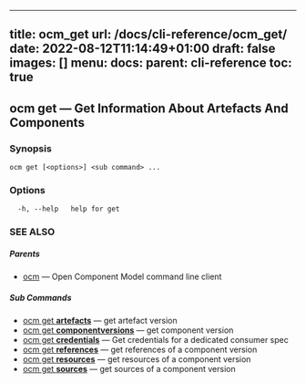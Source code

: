 
---
title: ocm_get
url: /docs/cli-reference/ocm_get/
date: 2022-08-12T11:14:49+01:00
draft: false
images: []
menu:
  docs:
    parent: cli-reference
toc: true
---
## ocm get &mdash; Get Information About Artefacts And Components

### Synopsis

```
ocm get [<options>] <sub command> ...
```

### Options

```
  -h, --help   help for get
```

### SEE ALSO

##### Parents

* [ocm](ocm.md)	 &mdash; Open Component Model command line client


##### Sub Commands

* [ocm get <b>artefacts</b>](ocm_get_artefacts.md)	 &mdash; get artefact version
* [ocm get <b>componentversions</b>](ocm_get_componentversions.md)	 &mdash; get component version
* [ocm get <b>credentials</b>](ocm_get_credentials.md)	 &mdash; Get credentials for a dedicated consumer spec
* [ocm get <b>references</b>](ocm_get_references.md)	 &mdash; get references of a component version
* [ocm get <b>resources</b>](ocm_get_resources.md)	 &mdash; get resources of a component version
* [ocm get <b>sources</b>](ocm_get_sources.md)	 &mdash; get sources of a component version

